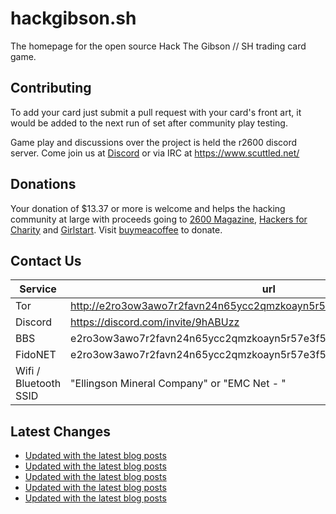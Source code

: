 # hackgibson.sh
The homepage for the open source Hack The Gibson // SH trading card game.


## Contributing

To add your card just submit a pull request with your card's front art, it would be added to the next run of set after community play testing.

Game play and discussions over the project is held the r2600 discord server. Come join us at [Discord](https://discord.com/invite/9hABUzz) or via IRC at https://www.scuttled.net/


## Donations

Your donation of $13.37 or more is welcome and helps the hacking community at large with proceeds going to [2600 Magazine](https://2600.com/), [Hackers for Charity](https://hackersforcharity.org) and [Girlstart](https://girlstart.org).  Visit [buymeacoffee](https://www.buymeacoffee.com/hackgibson.sh) to donate.


## Contact Us

Service | url
-|-
Tor | http://e2ro3ow3awo7r2favn24n65ycc2qmzkoayn5r57e3f56nvjwdcgg32ad.onion
Discord | https://discord.com/invite/9hABUzz
BBS | e2ro3ow3awo7r2favn24n65ycc2qmzkoayn5r57e3f56nvjwdcgg32ad.onion:23
FidoNET | e2ro3ow3awo7r2favn24n65ycc2qmzkoayn5r57e3f56nvjwdcgg32ad.onion:24554
Wifi / Bluetooth SSID | "Ellingson Mineral Company" or "EMC Net - <fidonet address>"

## Latest Changes
<!-- BLOG-POST-LIST:START -->
- [Updated with the latest blog posts](https://github.com/DFW2600/hackgibson.sh/commit/7a55360d870253ba26bf0a6f1e285575cca8abb6)
- [Updated with the latest blog posts](https://github.com/DFW2600/hackgibson.sh/commit/a36abbb364c005478d4ffd5805c8693d040876e7)
- [Updated with the latest blog posts](https://github.com/DFW2600/hackgibson.sh/commit/b68d9d793d9bd3e4de3ebb48f7b1995404c920f5)
- [Updated with the latest blog posts](https://github.com/DFW2600/hackgibson.sh/commit/05d7c5cb8b5e71b47eabc9d7a24c99a382f8caf1)
- [Updated with the latest blog posts](https://github.com/DFW2600/hackgibson.sh/commit/8fe14bdcb36d9e0394c5c9416a6b0abe1142f437)
<!-- BLOG-POST-LIST:END -->

